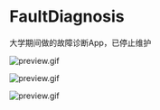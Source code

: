 # FaultDiagnosis
大学期间做的故障诊断App，已停止维护


![preview.gif](主页.gif)


![preview.gif](无量纲指标.gif)


![preview.gif](历史数据.gif)
